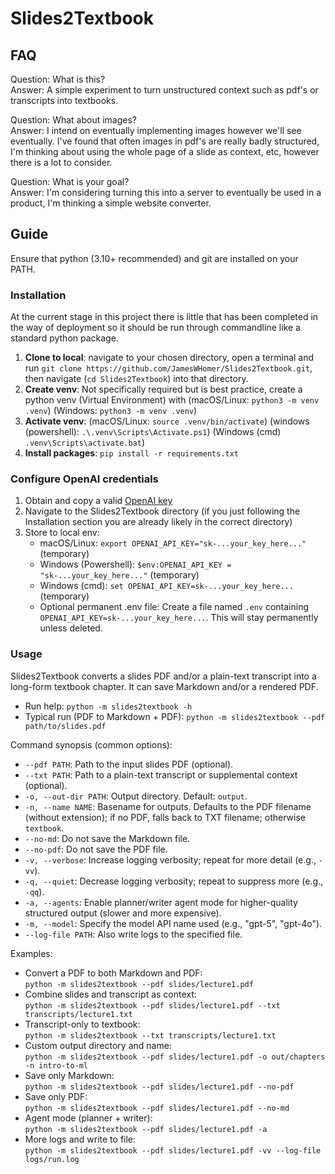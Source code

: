 # Slides2Textbook

## FAQ

Question: What is this?  
Answer: A simple experiment to turn unstructured context such as pdf's or transcripts into textbooks.

Question: What about images?  
Answer: I intend on eventually implementing images however we'll see eventually. I've found that often images in pdf's are really badly structured, I'm thinking about using the whole page of a slide as context, etc, however there is a lot to consider.

Question: What is your goal?  
Answer: I'm considering turning this into a server to eventually be used in a product, I'm thinking a simple website converter.

## Guide
Ensure that python (3.10+ recommended) and git are installed on your PATH.
### Installation
At the current stage in this project there is little that has been completed in the way of deployment so it should be run through commandline like a standard python package.
1. **Clone to local**: navigate to your chosen directory, open a terminal and run `git clone https://github.com/JamesWHomer/Slides2Textbook.git`, then navigate (`cd Slides2Textbook`) into that directory.
2. **Create venv**: Not specifically required but is best practice, create a python venv (Virtual Environment) with (macOS/Linux: `python3 -m venv .venv`) (Windows: `python3 -m venv .venv`)
3. **Activate venv**: (macOS/Linux: `source .venv/bin/activate`) (windows (powershell): `.\.venv\Scripts\Activate.ps1`) (Windows (cmd) `.venv\Scripts\activate.bat`)
4. **Install packages**: `pip install -r requirements.txt`

### Configure OpenAI credentials
1. Obtain and copy a valid [OpenAI key](https://platform.openai.com/)
2. Navigate to the Slides2Textbook directory (if you just following the Installation section you are already likely in the correct directory)
3. Store to local env:
   - macOS/Linux: `export OPENAI_API_KEY="sk-...your_key_here..."` (temporary)
   - Windows (Powershell): `$env:OPENAI_API_KEY = "sk-...your_key_here..."` (temporary)
   - Windows (cmd): `set OPENAI_API_KEY=sk-...your_key_here...` (temporary)
   - Optional permanent .env file: Create a file named `.env` containing `OPENAI_API_KEY=sk-...your_key_here...`. This will stay permanently unless deleted. 

### Usage

Slides2Textbook converts a slides PDF and/or a plain-text transcript into a long-form textbook chapter. It can save Markdown and/or a rendered PDF.

- Run help: `python -m slides2textbook -h`
- Typical run (PDF to Markdown + PDF): `python -m slides2textbook --pdf path/to/slides.pdf`

Command synopsis (common options):
- `--pdf PATH`: Path to the input slides PDF (optional).
- `--txt PATH`: Path to a plain-text transcript or supplemental context (optional).
- `-o, --out-dir PATH`: Output directory. Default: `output`.
- `-n, --name NAME`: Basename for outputs. Defaults to the PDF filename (without extension); if no PDF, falls back to TXT filename; otherwise `textbook`.
- `--no-md`: Do not save the Markdown file.
- `--no-pdf`: Do not save the PDF file.
- `-v, --verbose`: Increase logging verbosity; repeat for more detail (e.g., `-vv`).
- `-q, --quiet`: Decrease logging verbosity; repeat to suppress more (e.g., `-qq`).
- `-a, --agents`: Enable planner/writer agent mode for higher-quality structured output (slower and more expensive).
- `-m, --model`: Specify the model API name used (e.g., "gpt-5", "gpt-4o").
- `--log-file PATH`: Also write logs to the specified file.

Examples:
- Convert a PDF to both Markdown and PDF:  
  `python -m slides2textbook --pdf slides/lecture1.pdf`
- Combine slides and transcript as context:  
  `python -m slides2textbook --pdf slides/lecture1.pdf --txt transcripts/lecture1.txt`
- Transcript-only to textbook:  
  `python -m slides2textbook --txt transcripts/lecture1.txt`
- Custom output directory and name:  
  `python -m slides2textbook --pdf slides/lecture1.pdf -o out/chapters -n intro-to-ml`
- Save only Markdown:  
  `python -m slides2textbook --pdf slides/lecture1.pdf --no-pdf`
- Save only PDF:  
  `python -m slides2textbook --pdf slides/lecture1.pdf --no-md`
- Agent mode (planner + writer):  
  `python -m slides2textbook --pdf slides/lecture1.pdf -a`
- More logs and write to file:  
  `python -m slides2textbook --pdf slides/lecture1.pdf -vv --log-file logs/run.log`
